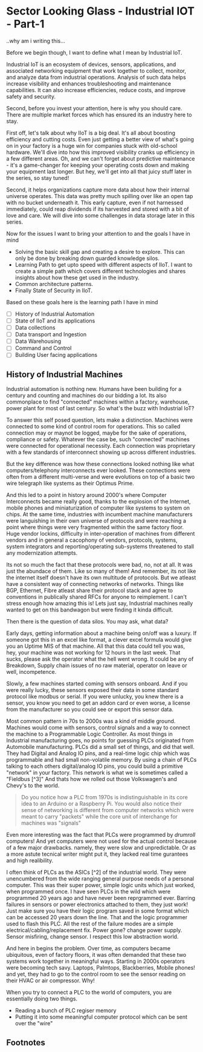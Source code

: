 # Sector Looking Glass - Industrial IOT - Part-1

..why am i writing this...

Before we begin though, I want to define what I mean by Industrial IoT.

Industrial IoT is an ecosystem of devices, sensors, applications, and associated
networking equipment that work together to collect, monitor, and analyze data
from industrial operations. Analysis of such data helps increase visibility and
enhances troubleshooting and maintenance capabilities. It can also increase
efficiencies, reduce costs, and improve safety and security.

Second, before you invest your attention, here is why you should care. There are
multiple market forces which has ensured its an industry here to stay.

First off, let's talk about why IIoT is a big deal. It's all about boosting
efficiency and cutting costs. Even just getting a better view of what's going on
in your factory is a huge win for companies stuck with old-school hardware.
We'll dive into how this improved visibility cranks up efficiency in a few
different areas. Oh, and we can't forget about predictive maintenance - it's a
game-changer for keeping your operating costs down and making your equipment
last longer. But hey, we'll get into all that juicy stuff later in the series,
so stay tuned!

Second, it helps organizations capture more data about how their internal
universe operates. This data was pretty much spilling over like an open tap with
no bucket underneath it. This early capture, even if not harnessed immediately,
could reap dividends if its harvested and stored with a bit of love and care. We
will dive into some challenges in data storage later in this series.

Now for the issues I want to bring your attention to and the goals I have in
mind

-   Solving the basic skill gap and creating a desire to explore. This can only
    be done by breaking down guarded knowledge silos.
-   Learning Path to get upto speed with different aspects of IIoT. I want to
    create a simple path which covers different technologies and shares insights
    about how these get used in the industry.
-   Common architecture patterns.
-   Finally State of Security in IIoT.

Based on these goals here is the learning path I have in mind

-   [ ] History of Industrial Automation
-   [ ] State of IIoT and its applications
-   [ ] Data collections
-   [ ] Data transport and Ingestion
-   [ ] Data Warehousing
-   [ ] Command and Control
-   [ ] Building User facing applications

## History of Industrial Machines

Industrial automation is nothing new. Humans have been building for a century
and counting and machines do our bidding a lot. Its also commonplace to find
"connected" machines within a factory, warehouse, power plant for most of last
century. So what's the buzz with Industrial IoT?

To answer this self posed question, lets make a distinction. Machines were
connected to some kind of control room for operations. This so called connection
may or maynot be logged, maybe for the sake of operations, compliance or safety.
Whatever the case be, such "connected" machines were connected for operational
necessity. Each connection was proprietary with a few standards of interconnect
showing up across different industries.

But the key difference was how these connections looked nothing like what
computers/telephony interconnects ever looked. These connections were often from
a different multi-verse and were evolutions on top of a basic two wire telegraph
like systems as their Optimus Prime.

And this led to a point in history around 2000's where Computer Interconnects
became really good, thanks to the explosion of the Internet, mobile phones and
miniaturization of computer like systems to system on chips. At the same time,
industries with incumbent machine manufacturers were languishing in their own
universe of protocols and were reaching a point where things were very
fragmented within the same factory floor. Huge vendor lockins, difficulty in
inter-operation of machines from different vendors and in general a cacophony of
vendors, protocols, systems, system integrators and reporting/operating
sub-systems threatened to stall any modernization attempts.

Its not so much the fact that these protocols were bad, no, not at all. It was
just the abundace of them. Like so many of them! And remember, its not like the
internet itself doesn't have its own multitude of protocols. But we atleast have
a consistent way of connecting networks of networks. Things like BGP, Ethernet,
Fibre atleast share their protocol stack and agree to conventions in publically
shared RFCs for anyone to reimplement. I can't stress enough how amazing this
is! Lets just say, Industrial machines really wanted to get on this bandwagon
but were finding it kinda difficult.

Then there is the question of data silos. You may ask, what data?

Early days, getting information about a machine being on/off was a luxury. If
someone got this in an excel like format, a clever excel formula would give you
an Uptime MIS of that machine. All that this data could tell you was, hey, your
machine was not working for 12 hours in the last week. That sucks, please ask
the operator what the hell went wrong. It could be any of Breakdown, Supply
chain issues of no raw material, operator on leave or well, incompetence.

Slowly, a few machines started coming with sensors onboard. And if you were
really lucky, these sensors exposed their data in some standard protocol like
modbus or serial. If you were unlucky, you knew there is a sensor, you know you
need to get an addon card or even worse, a license from the manufacturer so you
could see or export this sensor data.

Most common pattern in 70s to 2000s was a kind of middle ground. Machines would
come with sensors, control signals and a way to connect the machine to a
Programmable Logic Controller. As most things in Industrial manufacturing goes,
no points for guessing PLCs originated from Automobile manufacturing. PLCs did a
small set of things, and did that well. They had Digital and Analog IO pins, and
a real-time logic chip which was programmable and had small non-volatile memory.
By using a chain of PLCs talking to each others digital/analog IO pins, you
could build a primitive "network" in your factory. This network is what we is
sometimes called a "Fieldbus [^3]" And thats how we rolled out those
Volkswagen's and Chevy's to the world.

> Do you notice how a PLC from 1970s is indistinguishable in its core idea to an
> Arduino or a Raspberry Pi. You would also notice their sense of networking is
> different from computer networks which were meant to carry "packets" while the
> core unit of interchange for machines was "signals"

Even more interesting was the fact that PLCs were programmed by _drumroll_
computers! And yet computers were not used for the actual control because of a
few major drawbacks. namely, they were slow and unpredictable. Or as a more
astute tecnical writer might put it, they lacked real time gurantees and high
realibility.

I often think of PLCs as the ASICs [^2] of the industrial world. They were
unencumbered from the wide ranging general purpose needs of a personal computer.
This was their super power, simple logic units which just worked, when
programmed once. I have seen PLCs in the wild which were programmed 20 years ago
and have never been reprgrammed ever. Barring failures in sensors or power
electronics attached to them, they just work! Just make sure you have their
logic program saved in some format which can be accessed 20 years down the line.
That and the logic programmer used to flash this PLC. All the rest of the
failure modes are a simple electrical/cabling/replacement fix. Power gone?
change power supply. Sensor misfiring, change sensor. I respect this low
abstraction world.

And here in begins the problem. Over time, as computers became ubiquitous, even
of factory floors, it was often demanded that these two systems work together in
meaningful ways. Starting in 2000s operators were becoming tech savy. Laptops,
Palmtops, Blackberries, Mobile phones! and yet, they had to go to the control
room to see the sensor reading on their HVAC or air compressor. Why!

When you try to connect a PLC to the world of computers, you are essentially
doing two things.

-   Reading a bunch of PLC regiser memory
-   Putting it into some meaningful computer protocol which can be sent over the
    "wire"

## Footnotes

[^1^]:
    [Programmable Logic Controller : Wikipedia ](https://en.wikipedia.org/wiki/Programmable_logic_controller)

[^2^]:
    [Application-specific intergrated circuit : Wikipedia](https://en.wikipedia.org/wiki/Application-specific_integrated_circuit)

[^3^]: [Fieldbus : Wikipedia](https://en.wikipedia.org/wiki/Fieldbus)
